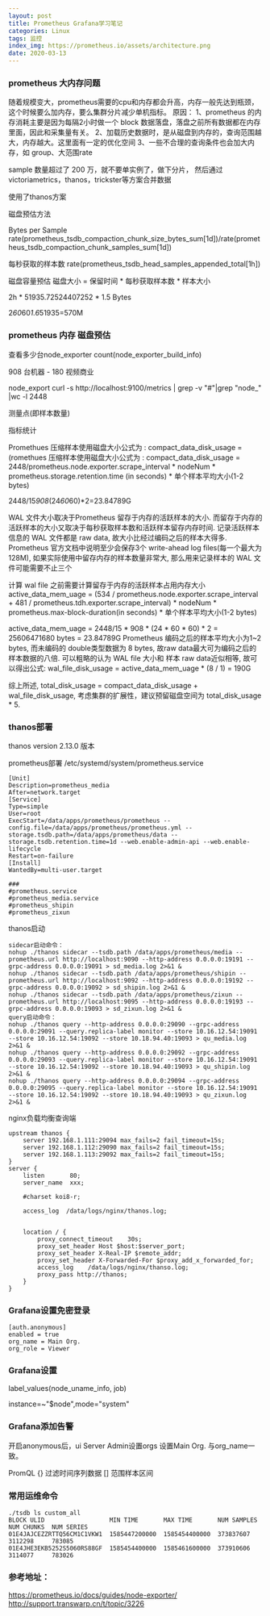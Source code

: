 ```yaml
---
layout: post
title: Prometheus Grafana学习笔记
categories: Linux
tags: 监控
index_img: https://prometheus.io/assets/architecture.png
date: 2020-03-13 
---
```


### prometheus 大内存问题
随着规模变大，prometheus需要的cpu和内存都会升高，内存一般先达到瓶颈，这个时候要么加内存，要么集群分片减少单机指标。
原因：
1、prometheus 的内存消耗主要是因为每隔2小时做一个 block 数据落盘，落盘之前所有数据都在内存里面，因此和采集量有关。
2、加载历史数据时，是从磁盘到内存的，查询范围越大，内存越大。这里面有一定的优化空间
3、一些不合理的查询条件也会加大内存，如 group、大范围rate

sample 数量超过了 200 万，就不要单实例了，做下分片，
然后通过victoriametrics，thanos，trickster等方案合并数据

使用了thanos方案

<!-- more -->
磁盘预估方法

Bytes per Sample
rate(prometheus_tsdb_compaction_chunk_size_bytes_sum[1d])/rate(prometheus_tsdb_compaction_chunk_samples_sum[1d])


每秒获取的样本数
rate(prometheus_tsdb_head_samples_appended_total[1h])

磁盘容量预估
磁盘大小 = 保留时间 * 每秒获取样本数 * 样本大小

2h * 51935.72524407252 * 1.5 Bytes

2*60*60*1.6*51935=570M


### prometheus 内存 磁盘预估

查看多少台node_exporter
count(node_exporter_build_info)

908 台机器 - 180 视频商业

node_export
curl -s http://localhost:9100/metrics | grep -v "#"|grep "node_" |wc -l
2448

测量点(即样本数量)

指标统计



Promethues 压缩样本使用磁盘大小公式为 :
compact_data_disk_usage = (romethues 压缩样本使用磁盘大小公式为 :
compact_data_disk_usage = 2448/prometheus.node.exporter.scrape_interval * nodeNum * prometheus.storage.retention.time (in seconds) * 单个样本平均大小(1-2 bytes)

2448/15*908*(24*60*60)*2=23.84789G

WAL 文件大小取决于Prometheus 留存于内存的活跃样本的大小. 而留存于内存的活跃样本的大小又取决于每秒获取样本数和活跃样本留存内存时间.
记录活跃样本信息的 WAL 文件都是 raw data, 故大小比经过编码之后的样本大得多. 
Prometheus 官方文档中说明至少会保存3个 write-ahead log files(每一个最大为128M), 如果实际使用中留存内存的样本数量非常大, 
那么用来记录样本的 WAL 文件可能需要不止三个

计算 wal file 之前需要计算留存于内存的活跃样本占用内存大小
active_data_mem_uage = (534 / prometheus.node.exporter.scrape_interval + 481 / prometheus.tdh.exporter.scrape_interval) * nodeNum * prometheus.max-block-duration(in seconds) * 单个样本平均大小(1-2 bytes)

active_data_mem_uage = 2448/15 * 908 * (24 * 60 * 60) * 2 = 25606471680 bytes = 23.84789G
Prometheus 编码之后的样本平均大小为1~2 bytes, 而未编码的 double类型数据为 8 bytes, 故raw data最大可为编码之后的样本数据的八倍. 可以粗略的认为 WAL file 大小和 样本 raw data近似相等, 故可以得出公式:
wal_file_disk_usage = active_data_mem_uage * (8 / 1) = 190G

综上所述, total_disk_usage = compact_data_disk_usage + wal_file_disk_usage, 考虑集群的扩展性，建议预留磁盘空间为 total_disk_usage * 5.

### thanos部署
thanos version 2.13.0 版本

prometheus部署 
/etc/systemd/system/prometheus.service
```
[Unit]
Description=prometheus_media
After=network.target
[Service]
Type=simple
User=root
ExecStart=/data/apps/prometheus/prometheus --config.file=/data/apps/prometheus/prometheus.yml --storage.tsdb.path=/data/apps/prometheus/data --storage.tsdb.retention.time=1d --web.enable-admin-api --web.enable-lifecycle
Restart=on-failure
[Install]
WantedBy=multi-user.target

###
#prometheus.service
#prometheus_media.service
#prometheus_shipin
#prometheus_zixun
```

thanos启动
```
sidecar启动命令：
nohup ./thanos sidecar --tsdb.path /data/apps/prometheus/media --prometheus.url http://localhost:9090 --http-address 0.0.0.0:19191 --grpc-address 0.0.0.0:19091 > sd_media.log 2>&1 &
nohup ./thanos sidecar --tsdb.path /data/apps/prometheus/shipin --prometheus.url http://localhost:9092 --http-address 0.0.0.0:19192 --grpc-address 0.0.0.0:19092 > sd_shipin.log 2>&1 &
nohup ./thanos sidecar --tsdb.path /data/apps/prometheus/zixun --prometheus.url http://localhost:9095 --http-address 0.0.0.0:19193 --grpc-address 0.0.0.0:19093 > sd_zixun.log 2>&1 &
query启动命令：
nohup ./thanos query --http-address 0.0.0.0:29090 --grpc-address 0.0.0.0:29091 --query.replica-label monitor --store 10.16.12.54:19091 --store 10.16.12.54:19092 --store 10.18.94.40:19093 > qu_media.log 2>&1 &
nohup ./thanos query --http-address 0.0.0.0:29092 --grpc-address 0.0.0.0:29093 --query.replica-label monitor --store 10.16.12.54:19091 --store 10.16.12.54:19092 --store 10.18.94.40:19093 > qu_shipin.log 2>&1 &
nohup ./thanos query --http-address 0.0.0.0:29094 --grpc-address 0.0.0.0:29095 --query.replica-label monitor --store 10.16.12.54:19091 --store 10.16.12.54:19092 --store 10.18.94.40:19093 > qu_zixun.log 2>&1 &

```
nginx负载均衡查询端
```
upstream thanos {
    server 192.168.1.111:29094 max_fails=2 fail_timeout=15s;
    server 192.168.1.112:29090 max_fails=2 fail_timeout=15s;
    server 192.168.1.113:29092 max_fails=2 fail_timeout=15s;
}
server {
    listen       80;
    server_name  xxx;

    #charset koi8-r;

    access_log  /data/logs/nginx/thanos.log;


    location / {
        proxy_connect_timeout    30s;
        proxy_set_header Host $host:$server_port;
        proxy_set_header X-Real-IP $remote_addr;
        proxy_set_header X-Forwarded-For $proxy_add_x_forwarded_for;
        access_log    /data/logs/nginx/thanso.log;
        proxy_pass http://thanos;
    }
}
```


### Grafana设置免密登录

```
[auth.anonymous]
enabled = true
org_name = Main Org.
org_role = Viewer
```

### Grafana设置
label_values(node_uname_info, job)

instance=~"$node",mode="system"


### Grafana添加告警




开启anonymous后，ui Server Admin设置orgs 设置Main Org. 与org_name一致。

PromQL
{} 过滤时间序列数据
[] 范围样本区间

### 常用运维命令
```
./tsdb ls custom_all
BLOCK ULID                  MIN TIME       MAX TIME       NUM SAMPLES  NUM CHUNKS  NUM SERIES
01E4JAJCEZZRTTQ56CM1C1VKW1  1585447200000  1585454400000  373837607    3112298     783085
01E4JHE3EKB5252S5060RS88GF  1585454400000  1585461600000  373910606    3114077     783026
```





### 参考地址：
https://prometheus.io/docs/guides/node-exporter/
http://support.transwarp.cn/t/topic/3226